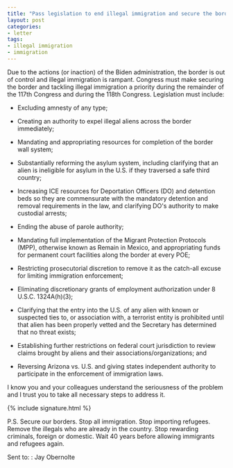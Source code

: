 ```yaml
---
title: "Pass legislation to end illegal immigration and secure the border"
layout: post
categories:
- letter
tags:
- illegal immigration
- immigration
---
```


Due to the actions (or inaction) of the Biden administration, the border is out of control and illegal immigration is rampant. Congress must make securing the border and tackling illegal immigration a priority during the remainder of the 117th Congress and during the 118th Congress. Legislation must include:

- Excluding amnesty of any type;

- Creating an authority to expel illegal aliens across the border immediately;

- Mandating and appropriating resources for completion of the border wall system;

- Substantially reforming the asylum system, including clarifying that an alien is ineligible for asylum in the U.S. if they traversed a safe third country;

- Increasing ICE resources for Deportation Officers (DO) and detention beds so they are commensurate with the mandatory detention and removal requirements in the law, and clarifying DO's authority to make custodial arrests;

- Ending the abuse of parole authority;

- Mandating full implementation of the Migrant Protection Protocols (MPP), otherwise known as Remain in Mexico, and appropriating funds for permanent court facilities along the border at every POE;

- Restricting prosecutorial discretion to remove it as the catch-all excuse for limiting immigration enforcement;

- Eliminating discretionary grants of employment authorization under 8 U.S.C. 1324A(h)(3);

- Clarifying that the entry into the U.S. of any alien with known or suspected ties to, or association with, a terrorist entity is prohibited until that alien has been properly vetted and the Secretary has determined that no threat exists;

- Establishing further restrictions on federal court jurisdiction to review claims brought by aliens and their associations/organizations; and

- Reversing Arizona vs. U.S. and giving states independent authority to participate in the enforcement of immigration laws.

I know you and your colleagues understand the seriousness of the problem and I trust you to take all necessary steps to address it.

{% include signature.html %}

P.S. Secure our borders. Stop all immigration. Stop importing refugees. Remove the illegals who are already in the country. Stop rewarding criminals, foreign or domestic. Wait 40 years before allowing immigrants and refugees again.

Sent to:
: Jay Obernolte
